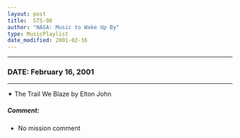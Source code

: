 ```yaml
---
layout: post
title:  STS-98
author: "NASA: Music to Wake Up By"
type: MusicPlaylist
date_modified: 2001-02-16
---
```


----
### DATE: February 16, 2001
----
✦ The Trail We Blaze by Elton John

##### Comment:
* No mission comment
